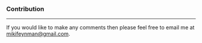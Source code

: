 
### Contribution

---

If you would like to make any comments then please feel free to email me at mikifeynman@gmail.com.
